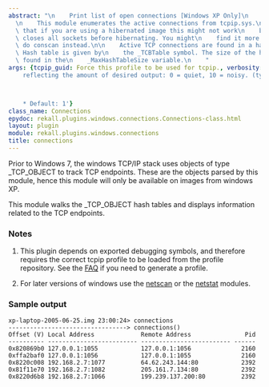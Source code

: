 ```yaml
---
abstract: "\n    Print list of open connections [Windows XP Only]\n    ---------------------------------------------\n\
  \n    This module enumerates the active connections from tcpip.sys.\n\n    Note\
  \ that if you are using a hibernated image this might not work\n    because Windows\
  \ closes all sockets before hibernating. You might\n    find it more effective to\
  \ do conscan instead.\n\n    Active TCP connections are found in a hash table. The\
  \ Hash table is given by\n    the _TCBTable symbol. The size of the hash table is\
  \ found in the\n    _MaxHashTableSize variable.\n    "
args: {tcpip_guid: Force this profile to be used for tcpip., verbosity: 'An integer
    reflecting the amount of desired output: 0 = quiet, 10 = noisy. (type: IntParser)



    * Default: 1'}
class_name: Connections
epydoc: rekall.plugins.windows.connections.Connections-class.html
layout: plugin
module: rekall.plugins.windows.connections
title: connections
---
```


Prior to Windows 7, the windows TCP/IP stack uses objects of type _TCP_OBJECT to
track TCP endpoints. These are the objects parsed by this module, hence this
module will only be available on images from windows XP.

This module walks the _TCP_OBJECT hash tables and displays information related
to the TCP endpoints.

### Notes

1. This plugin depends on exported debugging symbols, and therefore requires the
   correct tcpip profile to be loaded from the profile repository. See the
   [FAQ](/faq.html#profile) if you need to generate a profile.

2. For later versions of windows use the [netscan](Netscan.html) or the
   [netstat](Netstat.html) modules.

### Sample output

```
xp-laptop-2005-06-25.img 23:00:24> connections
---------------------------------> connections()
Offset (V) Local Address             Remote Address               Pid
---------- ------------------------- ------------------------- ------
0x820869b0 127.0.0.1:1055            127.0.0.1:1056              2160
0xffa2baf0 127.0.0.1:1056            127.0.0.1:1055              2160
0x8220c008 192.168.2.7:1077          64.62.243.144:80            2392
0x81f11e70 192.168.2.7:1082          205.161.7.134:80            2392
0x8220d6b8 192.168.2.7:1066          199.239.137.200:80          2392
```
